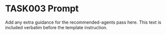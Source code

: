 # TASK003 Prompt

Add any extra guidance for the recommended-agents pass here. This text is included verbatim before the template instruction.
